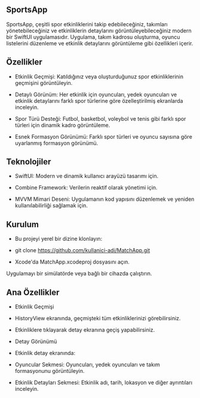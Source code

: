 ## SportsApp

SportsApp, çeşitli spor etkinliklerini takip edebileceğiniz, takımları yönetebileceğiniz ve etkinliklerin detaylarını görüntüleyebileceğiniz modern bir SwiftUI uygulamasıdır. Uygulama, takım kadrosu oluşturma, oyuncu listelerini düzenleme ve etkinlik detaylarını görüntüleme gibi özellikleri içerir.

## Özellikler

* Etkinlik Geçmişi: Katıldığınız veya oluşturduğunuz spor etkinliklerinin geçmişini görüntüleyin.

* Detaylı Görünüm: Her etkinlik için oyuncuları, yedek oyuncuları ve etkinlik detaylarını farklı spor türlerine göre özelleştirilmiş ekranlarda inceleyin.

* Spor Türü Desteği: Futbol, basketbol, voleybol ve tenis gibi farklı spor türleri için dinamik kadro görüntüleme.

* Esnek Formasyon Görünümü: Farklı spor türleri ve oyuncu sayısına göre uyarlanmış formasyon görünümü.

## Teknolojiler

* SwiftUI: Modern ve dinamik kullanıcı arayüzü tasarımı için.

* Combine Framework: Verilerin reaktif olarak yönetimi için.

* MVVM Mimari Deseni: Uygulamanın kod yapısını düzenlemek ve yeniden kullanılabilirliği sağlamak için.

## Kurulum

* Bu projeyi yerel bir dizine klonlayın:

* git clone https://github.com/kullanici-adi/MatchApp.git

* Xcode'da MatchApp.xcodeproj dosyasını açın.

Uygulamayı bir simülatörde veya bağlı bir cihazda çalıştırın.


## Ana Özellikler

* Etkinlik Geçmişi

* HistoryView ekranında, geçmişteki tüm etkinliklerinizi görebilirsiniz.

* Etkinliklere tıklayarak detay ekranına geçiş yapabilirsiniz.

* Detay Görünümü

* Etkinlik detay ekranında:

* Oyuncular Sekmesi: Oyuncuları, yedek oyuncuları ve takım formasyonunu görüntüleyin.

* Etkinlik Detayları Sekmesi: Etkinlik adı, tarih, lokasyon ve diğer ayrıntıları inceleyin.
